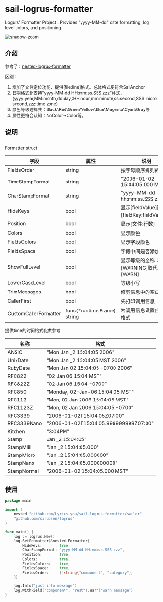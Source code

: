 # **sail**-logrus-formatter
Logurs' Formatter Project : Provides "yyyy-MM-dd" date formatting, log level colors, and positioning.

![shadow-zoom](https://image-taragrade.oss-cn-hangzhou.aliyuncs.com/imagehub/image-20220213164446604.png)

## 介绍

参考了：[nested-logrus-formatter](https://github.com/antonfisher/nested-logrus-formatter)

区别：

1. 增加了文件定位功能，提供[file:line]格式。总体格式更符合SailAnchor
2. 日期格式化支持"yyyy-MM-dd HH:mm:ss.SSS zzz"格式，(yyyy:year,MM:month,dd:day,:HH:hour,mm:minute,ss:second,SSS:microsecond,zzz:time zone)
3. 颜色等级选择共：Black\Red\Green\Yellow\Blue\Magenta\Cyan\Gray等
4. 属性更符合认知：NoColor->Color等。

## 说明

## 

Formatter struct

| 字段                  | 属性                        | 说明                                          |
| --------------------- | --------------------------- | --------------------------------------------- |
| FieldsOrder           | string                      | 按字母顺序排列的字段                          |
| TimeStampFormat       | string                      | "2006-01-02 15:04:05.000 MST"                 |
| CharStampFormat       | string                      | "yyyy-MM-dd hh:mm:ss.SSS zzz"                 |
| HideKeys              | bool                        | 显示[fieldValue]而不是[fieldKey:fieldValue]。 |
| Position              | bool                        | 显示[文件:行数]                               |
| Colors                | bool                        | 显示颜色                                      |
| FieldsColors          | bool                        | 显示字段颜色                                  |
| FieldsSpace           | bool                        | 字段中间是否添加空格                          |
| ShowFullLevel         | bool                        | 显示等级的全称：[WARNING]取代[WARN]           |
| LowerCaseLevel        | bool                        | 等级小写                                      |
| TrimMessages          | bool                        | 修剪信息中的空白处                            |
| CallerFirst           | bool                        | 先打印调用信息                                |
| CustomCallerFormatter | func(*runtime.Frame) string | 为调用信息设置自定义格式                      |

提供time的时间格式化供参考

| 名称        | 格式                                  |
| ----------- | ------------------------------------- |
| ANSIC       | "Mon Jan _2 15:04:05 2006"            |
| UnixDate    | "Mon Jan _2 15:04:05 MST 2006"        |
| RubyDate    | "Mon Jan 02 15:04:05 -0700 2006"      |
| RFC822      | "02 Jan 06 15:04 MST"                 |
| RFC822Z     | "02 Jan 06 15:04 -0700"               |
| RFC850      | "Monday, 02-Jan-06 15:04:05 MST"      |
| RFC112      | "Mon, 02 Jan 2006 15:04:05 MST"       |
| RFC1123Z    | "Mon, 02 Jan 2006 15:04:05 -0700"     |
| RFC3339     | "2006-01-02T15:04:05Z07:00"           |
| RFC3339Nano | "2006-01-02T15:04:05.999999999Z07:00" |
| Kitchen     | "3:04PM"                              |
| Stamp       | Jan _2 15:04:05"                      |
| StampMilli  | "Jan _2 15:04:05.000"                 |
| StampMicro  | "Jan _2 15:04:05.000000"              |
| StampNano   | "Jan _2 15:04:05.000000000"           |
| StampNormal | "2006-01-02 15:04:05.000 MST"         |

## 使用

```go
package main

import (
	nested "github.com/Lyrics-you/sail-logrus-formatter/sailor"
	"github.com/sirupsen/logrus"
)

func main() {
	log := logrus.New()
	log.SetFormatter(&nested.Formatter{
		HideKeys:        true,
		CharStampFormat: "yyyy-MM-dd HH:mm:ss.SSS zzz",
		Position:        true,
		Colors:          true,
		FieldsColors:    true,
		FieldsSpace:     true,
		FieldsOrder:     []string{"component", "category"},
	})

	log.Info("just info message")
	log.WithField("component", "rest").Warn("warn message")
}
```

